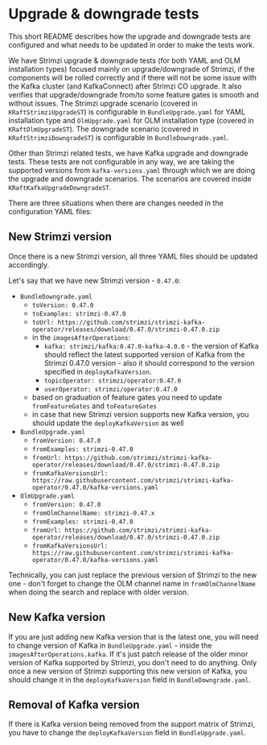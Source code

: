 # Upgrade & downgrade tests

This short README describes how the upgrade and downgrade tests are configured and what needs to be updated in order to make the tests work.

We have Strimzi upgrade & downgrade tests (for both YAML and OLM installation types) focused mainly on upgrade/downgrade of Strimzi, 
if the components will be rolled correctly and if there will not be some issue with the Kafka cluster (and KafkaConnect) after Strimzi CO upgrade.
It also verifies that upgrade/downgrade from/to some feature gates is smooth and without issues.
The Strimzi upgrade scenario (covered in `KRaftStrimziUpgradeST`) is configurable in `BundleUpgrade.yaml` for YAML installation type and `OlmUpgrade.yaml` for OLM installation type (covered in `KRaftOlmUpgradeST`).
The downgrade scenario (covered in `KRaftStrimziDowngradeST`) is configurable in `BundleDowngrade.yaml`.

Other than Strimzi related tests, we have Kafka upgrade and downgrade tests.
These tests are not configurable in any way, we are taking the supported versions from `kafka-versions.yaml` through which we are doing the upgrade and downgrade scenarios.
The scenarios are covered inside `KRaftKafkaUpgradeDowngradeST`.

There are three situations when there are changes needed in the configuration YAML files:

## New Strimzi version

Once there is a new Strimzi version, all three YAML files should be updated accordingly.

Let's say that we have new Strimzi version - `0.47.0`:

- `BundleDowngrade.yaml`
  - `toVersion: 0.47.0`
  - `toExamples: strimzi-0.47.0`
  - `toUrl: https://github.com/strimzi/strimzi-kafka-operator/releases/download/0.47.0/strimzi-0.47.0.zip`
  - in the `imagesAfterOperations`:
    - `kafka: strimzi/kafka:0.47.0-kafka-4.0.0` - the version of Kafka should reflect the latest supported version of Kafka from the Strimzi 0.47.0 version - also it should correspond to the version specified in `deployKafkaVersion`.
    - `topicOperator: strimzi/operator:0.47.0`
    - `userOperator: strimzi/operator:0.47.0`
  - based on graduation of feature gates you need to update `fromFeatureGates` and `toFeatureGates`
  - in case that new Strimzi version supports new Kafka version, you should update the `deployKafkaVersion` as well
- `BundleUpgrade.yaml`
  - `fromVersion: 0.47.0`
  - `fromExamples: strimzi-0.47.0`
  - `fromUrl: https://github.com/strimzi/strimzi-kafka-operator/releases/download/0.47.0/strimzi-0.47.0.zip`
  - `fromKafkaVersionsUrl: https://raw.githubusercontent.com/strimzi/strimzi-kafka-operator/0.47.0/kafka-versions.yaml`
- `OlmUpgrade.yaml`
  - `fromVersion: 0.47.0`
  - `fromOlmChannelName: strimzi-0.47.x`
  - `fromExamples: strimzi-0.47.0`
  - `fromUrl: https://github.com/strimzi/strimzi-kafka-operator/releases/download/0.47.0/strimzi-0.47.0.zip`
  - `fromKafkaVersionsUrl: https://raw.githubusercontent.com/strimzi/strimzi-kafka-operator/0.47.0/kafka-versions.yaml`

Technically, you can just replace the previous version of Strimzi to the new one - don't forget to change the OLM channel name in `fromOlmChannelName` when doing the search and replace with older version.

## New Kafka version

If you are just adding new Kafka version that is the latest one, you will need to change version of Kafka in `BundleUpgrade.yaml` - inside the `imagesAfterOperations.kafka`.
If it's just patch release of the older minor version of Kafka supported by Strimzi, you don't need to do anything.
Only once a new version of Strimzi supporting this new version of Kafka, you should change it in the `deployKafkaVersion` field in `BundleDowngrade.yaml`.

## Removal of Kafka version

If there is Kafka version being removed from the support matrix of Strimzi, you have to change the `deployKafkaVersion` field in `BundleUpgrade.yaml`.
